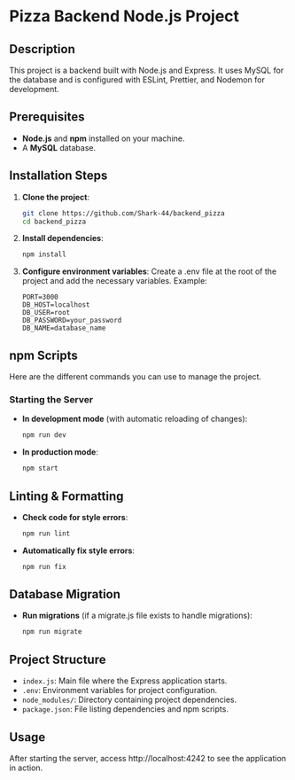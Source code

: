 # Pizza Backend Node.js Project

## Description
This project is a backend built with Node.js and Express. It uses MySQL for the database and is configured with ESLint, Prettier, and Nodemon for development.

## Prerequisites
- **Node.js** and **npm** installed on your machine.
- A **MySQL** database.

## Installation Steps
1. **Clone the project**:
   ```bash
   git clone https://github.com/Shark-44/backend_pizza
   cd backend_pizza
   ```

2. **Install dependencies**:
   ```bash
   npm install
   ```

3. **Configure environment variables**:
   Create a .env file at the root of the project and add the necessary variables. Example:
   ```
   PORT=3000
   DB_HOST=localhost
   DB_USER=root
   DB_PASSWORD=your_password
   DB_NAME=database_name
   ```

## npm Scripts
Here are the different commands you can use to manage the project.

### Starting the Server
- **In development mode** (with automatic reloading of changes):
  ```bash
  npm run dev
  ```
- **In production mode**:
  ```bash
  npm start
  ```

## Linting & Formatting
- **Check code for style errors**:
  ```bash
  npm run lint
  ```
- **Automatically fix style errors**:
  ```bash
  npm run fix
  ```

## Database Migration
- **Run migrations** (if a migrate.js file exists to handle migrations):
  ```bash
  npm run migrate
  ```

## Project Structure
- `index.js`: Main file where the Express application starts.
- `.env`: Environment variables for project configuration.
- `node_modules/`: Directory containing project dependencies.
- `package.json`: File listing dependencies and npm scripts.

## Usage
After starting the server, access http://localhost:4242 to see the application in action.